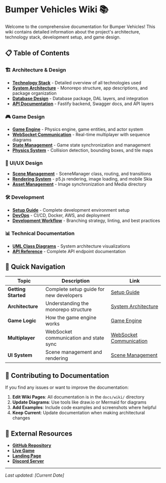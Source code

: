 # Bumper Vehicles Wiki 📚

Welcome to the comprehensive documentation for Bumper Vehicles! This wiki contains detailed information about the project's architecture, technology stack, development setup, and game design.

## 📋 Table of Contents

### 🏗️ Architecture & Design

- **[Technology Stack](./technology-stack.md)** - Detailed overview of all technologies used
- **[System Architecture](./system-architecture.md)** - Monorepo structure, app descriptions, and package organization
- **[Database Design](./database-design.md)** - Database package, DAL layers, and integration
- **[API Documentation](./api-documentation.md)** - Fastify backend, Swagger docs, and API layers

### 🎮 Game Design

- **[Game Engine](./game-engine.md)** - Physics engine, game entities, and actor system
- **[WebSocket Communication](./websocket-communication.md)** - Real-time multiplayer with sequence diagrams
- **[State Management](./state-management.md)** - Game state synchronization and management
- **[Physics System](./physics-system.md)** - Collision detection, bounding boxes, and tile maps

### 🎨 UI/UX Design

- **[Scene Management](./scene-management.md)** - SceneManager class, routing, and transitions
- **[Rendering System](./rendering-system.md)** - p5.js rendering, image loading, and mobile Skia
- **[Asset Management](./asset-management.md)** - Image synchronization and Media directory

### 🛠️ Development

- **[Setup Guide](./setup-guide.md)** - Complete development environment setup
- **[DevOps](./devops.md)** - CI/CD, Docker, AWS, and deployment
- **[Development Workflow](./development-workflow.md)** - Branching strategy, linting, and best practices

### 📊 Technical Documentation

- **[UML Class Diagrams](./uml-diagrams.md)** - System architecture visualizations
- **[API Reference](./api-reference.md)** - Complete API endpoint documentation

## 🚀 Quick Navigation

| Topic               | Description                             | Link                                                    |
| ------------------- | --------------------------------------- | ------------------------------------------------------- |
| **Getting Started** | Complete setup guide for new developers | [Setup Guide](./setup-guide.md)                         |
| **Architecture**    | Understanding the monorepo structure    | [System Architecture](./system-architecture.md)         |
| **Game Logic**      | How the game engine works               | [Game Engine](./game-engine.md)                         |
| **Multiplayer**     | WebSocket communication and state sync  | [WebSocket Communication](./websocket-communication.md) |
| **UI System**       | Scene management and rendering          | [Scene Management](./scene-management.md)               |

## 📝 Contributing to Documentation

If you find any issues or want to improve the documentation:

1. **Edit Wiki Pages**: All documentation is in the `docs/wiki/` directory
2. **Update Diagrams**: Use tools like draw.io or Mermaid for diagrams
3. **Add Examples**: Include code examples and screenshots where helpful
4. **Keep Current**: Update documentation when making architectural changes

## 🔗 External Resources

- **[GitHub Repository](https://github.com/your-username/bumper-vehicles)**
- **[Live Game](https://app.bumpervehicles.com)**
- **[Landing Page](https://bumpervehicles.com)**
- **[Discord Server](https://discord.gg/bumpervehicles)**

---

_Last updated: [Current Date]_
